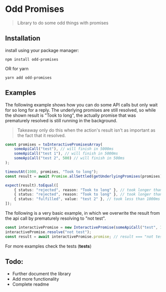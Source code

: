 # Odd Promises

> Library to do some odd things with promises

## Installation

install using your package manager:

```
npm install odd-promises
```

OR for yarn

```
yarn add odd-promises
```

## Examples

The following example shows how you can do some API calls but only wait for so long for a reply.
The underlying promises are still resolved, so while the shown result is "Took to long", the actually
promise that was prematurely resolved is still running in the background.

> Takeaway only do this when the action's result isn't as important as the fact that it resolved.

```ts
const promises = toInteractivePromisesArray(
    someApiCall("test"), // will finish in 5000ms
    someApiCall("test 1"), // will finish in 5000ms
    someApiCall("test 2", 500) // will finish in 500ms
);

timeoutAt(1000, promises, "Took to long");
const result = await Promise.allSettled(getUnderlyingPromises(promises));

expect(result).toEqual([
    { status: "rejected", reason: "Took to long" }, // took longer than 1000ms
    { status: "rejected", reason: "Took to long" }, // took longer than 1000ms
    { status: "fulfilled", value: "test 2" }, // took less than 1000ms
]);
```


The following is a very basic example, in which we overwrite the result from the api call by prematurely resolving
to "not test".

```ts
const interactivePromise = new InteractivePromise(someApiCall("test", 1000));
interactivePromise.resolve("not test");
const result = await interactivePromise.promise; // result === "not test";
```

For more examples check the tests (__tests__)

## Todo:

- Further document the library
- Add more functionality
- Complete readme
